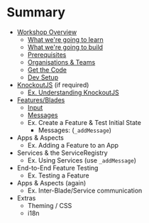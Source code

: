 # Summary

* [Workshop Overview](overview/README.md)
  * [What we're going to learn](overview/learn.md)
  * [What we're going to build](overview/build.md)
  * [Prerequisites](overview/prerequisites.md)
  * [Organisations & Teams](overview/teams.md)
  * [Get the Code](overview/code.md)
  * [Dev Setup](overview/dev_setup.md)
* [KnockoutJS](knockout/README.md) (if required)
  * [Ex. Understanding KnockoutJS](knockout/exercises.md)
* [Features/Blades](blades/README.md)
  * [Input](blades/input_blade.md)
  * [Messages](blades/messages_blade.md)
  * Ex. Create a Feature & Test Initial State
    * Messages: (`_addMessage`)
* Apps & Aspects
  * Ex. Adding a Feature to an App
* Services & the ServiceRegistry
  * Ex. Using Services (use `_addMessage`)
* End-to-End Feature Testing
  * Ex. Testing a Feature
* Apps & Aspects (again)
  * Ex. Inter-Blade/Service communication
* Extras
  * Theming / CSS
  * i18n
